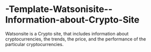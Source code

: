 # -Template-Watsonisite--Information-about-Crypto-Site
Watsonsite is a Crypto site, that includes information about cryptocurrencies, the trends, the price, and the performance of the particular cryptocurrencies.
